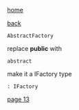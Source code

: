 [home](./page01.md)

[back](./page11.md)

```
AbstractFactory
```

replace **public** with

```
abstract
```
make it a IFactory type

```
: IFactory
```
[page 13](./page13.md)
